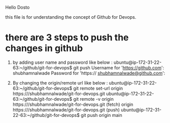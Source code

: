Hello Dosto

this file is for understanding the concept of Github for Devops.

# there are 3 steps to push the changes in github

1) by adding user name and password like below :
ubuntu@ip-172-31-22-63:~/github/git-for-devops$ git push
Username for 'https://github.com':  shubhamnalwade
Password for 'https:// shubhamnalwade@github.com': <token generated from github account>

2) By changing the origin/remote url like below :
ubuntu@ip-172-31-22-63:~/github/git-for-devops$ git remote set-url origin  https://<secret-token>/shubhamnalwade/git-for-devops.git
ubuntu@ip-172-31-22-63:~/github/git-for-devops$ git remote -v
origin  https://<token>/shubhamnalwade/git-for-devops.git (fetch)
origin  https://<token>/shubhamnalwade/git-for-devops.git (push)
ubuntu@ip-172-31-22-63:~/github/git-for-devops$ git push origin main

